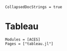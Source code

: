 ```@meta
CollapsedDocStrings = true
```

# Tableau

```@autodocs
Modules = [ACES]
Pages = ["tableau.jl"]
```